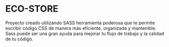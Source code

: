 # ECO-STORE
Proyecto creado utilizando SASS  herramienta poderosa que te permite escribir código CSS de manera más eficiente, organizada y mantenible.  Sass puede ser una gran ayuda para mejorar tu flujo de trabajo y la calidad de tu código.

